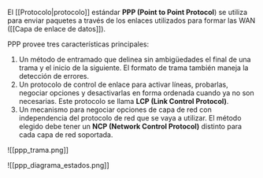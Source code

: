 El [[Protocolo|protocolo]] estándar **PPP (Point to Point Protocol**) se utiliza para enviar paquetes a través de los enlaces utilizados para formar las WAN  ([[Capa de enlace de datos]]).

PPP provee tres características principales:
1. Un método de entramado que delinea sin ambigüedades el final de una trama y el inicio de la siguiente. El formato de trama también maneja la detección de errores.
2. Un protocolo de control de enlace para activar líneas, probarlas, negociar opciones y desactivarlas en forma ordenada cuando ya no son necesarias. Este protocolo se llama **LCP (Link Control Protocol)**.
3. Un mecanismo para negociar opciones de capa de red con independencia del protocolo de red que se vaya a utilizar. El método elegido debe tener un **NCP (Network Control Protocol)** distinto para cada capa de red soportada.

![[ppp_trama.png]]

![[ppp_diagrama_estados.png]]